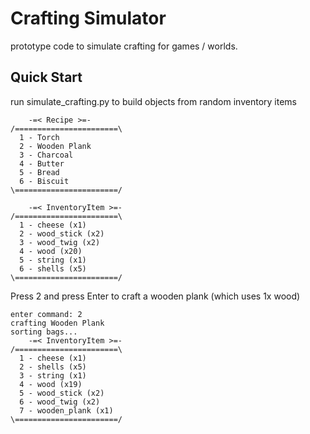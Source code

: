 # Crafting Simulator

prototype code to simulate crafting for games / worlds.

## Quick Start
run simulate_crafting.py to build objects from random inventory items

```
    -=< Recipe >=-
/=======================\
  1 - Torch
  2 - Wooden Plank
  3 - Charcoal
  4 - Butter
  5 - Bread
  6 - Biscuit
\=======================/

    -=< InventoryItem >=-
/=======================\
  1 - cheese (x1)
  2 - wood_stick (x2)
  3 - wood_twig (x2)
  4 - wood (x20)
  5 - string (x1)
  6 - shells (x5)
\=======================/
```

Press 2 and press Enter to craft a wooden plank (which uses 1x wood)

```
enter command: 2
crafting Wooden Plank
sorting bags...
    -=< InventoryItem >=-
/=======================\
  1 - cheese (x1)
  2 - shells (x5)
  3 - string (x1)
  4 - wood (x19)
  5 - wood_stick (x2)
  6 - wood_twig (x2)
  7 - wooden_plank (x1)
\=======================/

```

